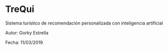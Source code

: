 # TreQui
Sistema turístico de recomendación personalizada con inteligencia artificial 

Autor: Gorky Estrella

Fecha: 11/03/2019
